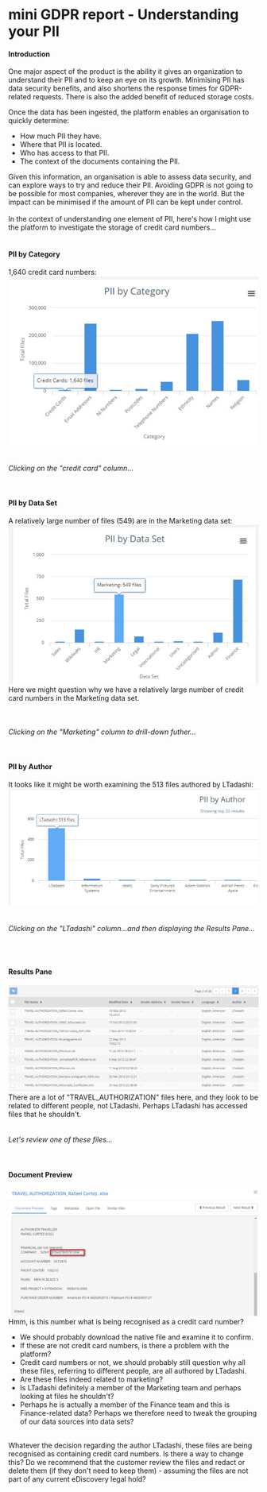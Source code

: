 # mini GDPR report - Understanding your PII

#### Introduction
One major aspect of the product is the ability it gives an organization to understand their PII and to keep an eye on its growth. Minimising PII has data security benefits, and also shortens the response times for GDPR-related requests. There is also the added benefit of reduced storage costs.  
  
Once the data has been ingested, the platform enables an organisation to quickly determine:  
* How much PII they have.
* Where that PII is located.
* Who has access to that PII.
* The context of the documents containing the PII.  
  
Given this information, an organisation is able to assess data security, and can explore ways to try and reduce their PII. Avoiding GDPR  is not going to be possible for most companies, wherever they are in the world. But the impact can be minimised if the amount of PII can be kept under control.
<br/>
<br/>
In the context of understanding one element of PII, here's how I might use the platform to investigate the storage of credit card numbers...
<br/>
<br/>
#### PII by Category
1,640 credit card numbers:  
![1640 credit card numbers](images/1640_credit_cards.jpg)
<br/>  
<br/>
_Clicking on the "credit card" column..._  
<br/>
<br/>
#### PII by Data Set
A relatively large number of files (549) are in the Marketing data set:  
![549_marketing](images/549_marketing.jpg)   
Here we might question why we have a relatively large number of credit card numbers in the Marketing data set.  
<br/>  
<br/>
_Clicking on the "Marketing" column to drill-down futher..._  
<br/>
<br/>
#### PII by Author
It looks like it might be worth examining the 513 files authored by LTadashi:  
![513_LTadashi](images/513_LTadashi.jpg)  
<br/>
<br/>
_Clicking on the "LTadashi" column...and then displaying the Results Pane..._  
<br/>  
<br/>
#### Results Pane
![TRAVEL_AUTHORIZATION](images/TRAVEL_AUTHORIZATION.jpg)  
There are a lot of "TRAVEL_AUTHORIZATION" files here, and they look to be related to different people, not LTadashi. Perhaps LTadashi has accessed files that he shouldn't.  
<br/>
<br/>
_Let's review one of these files..._    
<br/>
<br/>
#### Document Preview
![Might_not_contain_credit_card_numbers](images/Might_not_contain_credit_card_numbers.jpg)  
Hmm, is this number what is being recognised as a credit card number? 
* We should probably download the native file and examine it to confirm. 
* If these are not credit card numbers, is there a problem with the platform? 
* Credit card numbers or not, we should probably still question why all these files, referring to different people, are all authored by LTadashi. 
* Are these files indeed related to marketing? 
* Is LTadashi definitely a member of the Marketing team and perhaps looking at files he shouldn't?
* Perhaps he is actually a member of the Finance team and this is Finance-related data? Perhaps we therefore need to tweak the grouping of our data sources into data sets?  
<br/>
Whatever the decision regarding the author LTadashi, these files are being recognised as containing credit card numbers. Is there a way to change this?  Do we recommend that the customer review the files and redact or delete them (if they don't need to keep them) - assuming the files are not part of any current eDiscovery legal hold? 
